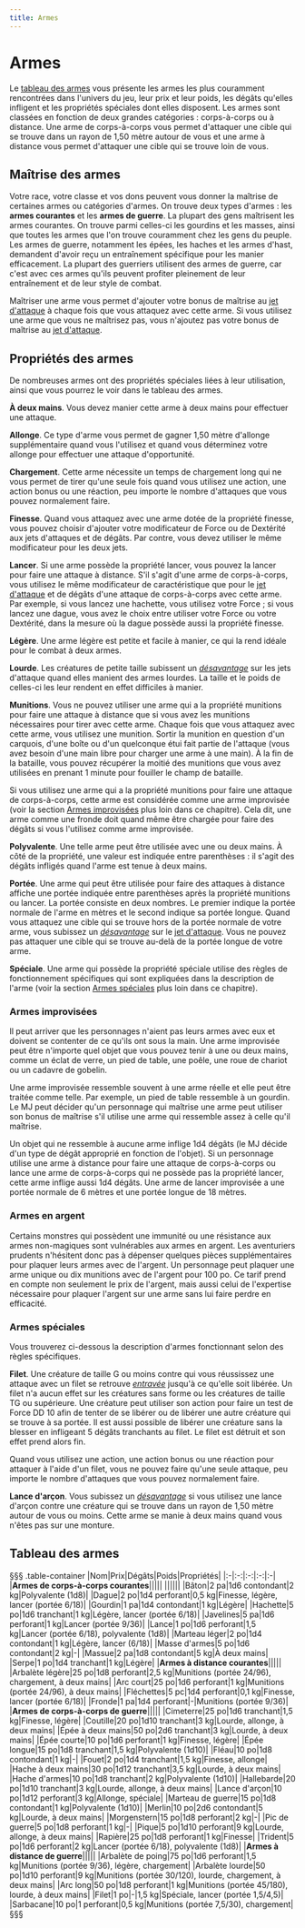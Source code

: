 ```yaml
---
title: Armes
---
```

# Armes
Le [tableau des armes](#tableau-des-armes) vous présente les armes les plus couramment rencontrées dans l'univers du jeu, leur prix et leur poids, les dégâts qu'elles infligent et les propriétés spéciales dont elles disposent. Les armes sont classées en fonction de deux grandes catégories : corps-à-corps ou à distance. Une arme de corps-à-corps vous permet d'attaquer une cible qui se trouve dans un rayon de 1,50 mètre autour de vous et une arme à distance vous permet d'attaquer une cible qui se trouve loin de vous.

## Maîtrise des armes
Votre race, votre classe et vos dons peuvent vous donner la maîtrise de certaines armes ou catégories d'armes. On trouve deux types d'armes : les **armes courantes** et les **armes de guerre**. La plupart des gens maîtrisent les armes courantes. On trouve parmi celles-ci les gourdins et les masses, ainsi que toutes les armes que l'on trouve couramment chez les gens du peuple. Les armes de guerre, notamment les épées, les haches et les armes d'hast, demandent d'avoir reçu un entraînement spécifique pour les manier efficacement. La plupart des guerriers utilisent des armes de guerre, car c'est avec ces armes qu'ils peuvent profiter pleinement de leur entraînement et de leur style de combat.

Maîtriser une arme vous permet d'ajouter votre bonus de maîtrise au [jet d'attaque](/combattre#jets-dattaque) à chaque fois que vous attaquez avec cette arme. Si vous utilisez une arme que vous ne maîtrisez pas, vous n'ajoutez pas votre bonus de maîtrise au [jet d'attaque](/combattre#jets-dattaque).

## Propriétés des armes
De nombreuses armes ont des propriétés spéciales liées à leur utilisation, ainsi que vous pourrez le voir dans le tableau des armes.

**À deux mains**. Vous devez manier cette arme à deux mains pour effectuer une attaque.

**Allonge**. Ce type d'arme vous permet de gagner 1,50 mètre d'allonge supplémentaire quand vous l'utilisez et quand vous déterminez votre allonge pour effectuer une attaque d'opportunité.

**Chargement**. Cette arme nécessite un temps de chargement long qui ne vous permet de tirer qu'une seule fois quand vous utilisez une action, une action bonus ou une réaction, peu importe le nombre d'attaques que vous pouvez normalement faire.

**Finesse**. Quand vous attaquez avec une arme dotée de la propriété finesse, vous pouvez choisir d'ajouter votre modificateur de Force ou de Dextérité aux jets d'attaques et de dégâts. Par contre, vous devez utiliser le même modificateur pour les deux jets.

**Lancer**. Si une arme possède la propriété lancer, vous pouvez la lancer pour faire une attaque à distance. S'il s'agit d'une arme de corps-à-corps, vous utilisez le même modificateur de caractéristique que pour le [jet d'attaque](/combattre#jets-dattaque) et de dégâts d'une attaque de corps-à-corps avec cette arme. Par exemple, si vous lancez une hachette, vous utilisez votre Force ; si vous lancez une dague, vous avez le choix entre utiliser votre Force ou votre Dextérité, dans la mesure où la dague possède aussi la propriété finesse.

**Légère**. Une arme légère est petite et facile à manier, ce qui la rend idéale pour le combat à deux armes.

**Lourde**. Les créatures de petite taille subissent un [_désavantage_](/utiliser-les-caracteristiques#avantage-et-désavantage) sur les jets d'attaque quand elles manient des armes lourdes. La taille et le poids de celles-ci les leur rendent en effet difficiles à manier.

**Munitions**. Vous ne pouvez utiliser une arme qui a la propriété munitions pour faire une attaque à distance que si vous avez les munitions nécessaires pour tirer avec cette arme. Chaque fois que vous attaquez avec cette arme, vous utilisez une munition. Sortir la munition en question d'un carquois, d'une boîte ou d'un quelconque étui fait partie de l'attaque (vous avez besoin d'une main libre pour charger une arme à une main). À la fin de la bataille, vous pouvez récupérer la moitié des munitions que vous avez utilisées en prenant 1 minute pour fouiller le champ de bataille.

Si vous utilisez une arme qui a la propriété munitions pour faire une attaque de corps-à-corps, cette arme est considérée comme une arme improvisée (voir la section [Armes improvisées](#armes-improvisées) plus loin dans ce chapitre). Cela dit, une arme comme une fronde doit quand même être chargée pour faire des dégâts si vous l'utilisez comme arme improvisée.

**Polyvalente**. Une telle arme peut être utilisée avec une ou deux mains. À côté de la propriété, une valeur est indiquée entre parenthèses : il s'agit des dégâts infligés quand l'arme est tenue à deux mains.

**Portée**. Une arme qui peut être utilisée pour faire des attaques à distance affiche une portée indiquée entre parenthèses après la propriété munitions ou lancer. La portée consiste en deux nombres. Le premier indique la portée normale de l'arme en mètres et le second indique sa portée longue. Quand vous attaquez une cible qui se trouve hors de la portée normale de votre arme, vous subissez un [_désavantage_](/utiliser-les-caracteristiques#avantage-et-désavantage) sur le [jet d'attaque](/combattre#jets-dattaque). Vous ne pouvez pas attaquer une cible qui se trouve au-delà de la portée longue de votre arme.

**Spéciale**. Une arme qui possède la propriété spéciale utilise des règles de fonctionnement spécifiques qui sont expliquées dans la description de l'arme (voir la section [Armes spéciales](#armes-spéciales) plus loin dans ce chapitre).

### Armes improvisées
Il peut arriver que les personnages n'aient pas leurs armes avec eux et doivent se contenter de ce qu'ils ont sous la main. Une arme improvisée peut être n'importe quel objet que vous pouvez tenir à une ou deux mains, comme un éclat de verre, un pied de table, une poêle, une roue de chariot ou un cadavre de gobelin.

Une arme improvisée ressemble souvent à une arme réelle et elle peut être traitée comme telle. Par exemple, un pied de table ressemble à un gourdin. Le MJ peut décider qu'un personnage qui maîtrise une arme peut utiliser son bonus de maîtrise s'il utilise une arme qui ressemble assez à celle qu'il maîtrise.

Un objet qui ne ressemble à aucune arme inflige 1d4 dégâts (le MJ décide d'un type de dégât approprié en fonction de l'objet). Si un personnage utilise une arme à distance pour faire une attaque de corps-à-corps ou lance une arme de corps-à-corps qui ne possède pas la propriété lancer, cette arme inflige aussi 1d4 dégâts. Une arme de lancer improvisée a une portée normale de 6 mètres et une portée longue de 18 mètres.

### Armes en argent
Certains monstres qui possèdent une immunité ou une résistance aux armes non-magiques sont vulnérables aux armes en argent. Les aventuriers prudents n'hésitent donc pas à dépenser quelques pièces supplémentaires pour plaquer leurs armes avec de l'argent. Un personnage peut plaquer une arme unique ou dix munitions avec de l'argent pour 100 po. Ce tarif prend en compte non seulement le prix de l'argent, mais aussi celui de l'expertise nécessaire pour plaquer l'argent sur une arme sans lui faire perdre en efficacité.

### Armes spéciales
Vous trouverez ci-dessous la description d'armes fonctionnant selon des règles spécifiques.

**Filet**. Une créature de taille G ou moins contre qui vous réussissez une attaque avec un filet se retrouve [_entravée_](/gerer-la-sante-du-personnage#entravé) jusqu'à ce qu'elle soit libérée. Un filet n'a aucun effet sur les créatures sans forme ou les créatures de taille TG ou supérieure. Une créature peut utiliser son action pour faire un test de Force DD 10 afin de tenter de se libérer ou de libérer une autre créature qui se trouve à sa portée. Il est aussi possible de libérer une créature sans la blesser en infligeant 5 dégâts tranchants au filet. Le filet est détruit et son effet prend alors fin.

Quand vous utilisez une action, une action bonus ou une réaction pour attaquer à l'aide d'un filet, vous ne pouvez faire qu'une seule attaque, peu importe le nombre d'attaques que vous pouvez normalement faire.

**Lance d'arçon**. Vous subissez un [_désavantage_](/utiliser-les-caracteristiques#avantage-et-désavantage) si vous utilisez une lance d'arçon contre une créature qui se trouve dans un rayon de 1,50 mètre autour de vous ou moins. Cette arme se manie à deux mains quand vous n'êtes pas sur une monture.

## Tableau des armes
§§§ .table-container
|Nom|Prix|Dégâts|Poids|Propriétés|
|:-|:-:|:-:|:-:|:-|
|**Armes de corps-à-corps courantes**|||||
||||||
|Bâton|2 pa|1d6 contondant|2 kg|Polyvalente (1d8)|
|Dague|2 po|1d4 perforant|0,5 kg|Finesse, légère, lancer (portée 6/18)|
|Gourdin|1 pa|1d4 contondant|1 kg|Légère|
|Hachette|5 po|1d6 tranchant|1 kg|Légère, lancer (portée 6/18)|
|Javelines|5 pa|1d6 perforant|1 kg|Lancer (portée 9/36)|
|Lance|1 po|1d6 perforant|1,5 kg|Lancer (portée 6/18), polyvalente (1d8)|
|Marteau léger|2 po|1d4 contondant|1 kg|Légère, lancer (6/18)|
|Masse d'armes|5 po|1d6 contondant|2 kg|-|
|Massue|2 pa|1d8 contondant|5 kg|À deux mains|
|Serpe|1 po|1d4 tranchant|1 kg|Légère|
|**Armes à distance courantes**|||||
|Arbalète légère|25 po|1d8 perforant|2,5 kg|Munitions (portée 24/96), chargement, à deux mains|
|Arc court|25 po|1d6 perforant|1 kg|Munitions (portée 24/96), à deux mains|
|Fléchettes|5 pc|1d4 perforant|0,1 kg|Finesse, lancer (portée 6/18)|
|Fronde|1 pa|1d4 perforant|-|Munitions (portée 9/36)|
|**Armes de corps-à-corps de guerre**|||||
|Cimeterre|25 po|1d6 tranchant|1,5 kg|Finesse, légère|
|Coutille|20 po|1d10 tranchant|3 kg|Lourde, allonge, à deux mains|
|Épée à deux mains|50 po|2d6 tranchant|3 kg|Lourde, à deux mains|
|Épée courte|10 po|1d6 perforant|1 kg|Finesse, légère|
|Épée longue|15 po|1d8 tranchant|1,5 kg|Polyvalente (1d10)|
|Fléau|10 po|1d8 contondant|1 kg|-|
|Fouet|2 po|1d4 tranchant|1,5 kg|Finesse, allonge|
|Hache à deux mains|30 po|1d12 tranchant|3,5 kg|Lourde, à deux mains|
|Hache d'armes|10 po|1d8 tranchant|2 kg|Polyvalente (1d10)|
|Hallebarde|20 po|1d10 tranchant|3 kg|Lourde, allonge, à deux mains|
|Lance d'arçon|10 po|1d12 perforant|3 kg|Allonge, spéciale|
|Marteau de guerre|15 po|1d8 contondant|1 kg|Polyvalente (1d10)|
|Merlin|10 po|2d6 contondant|5 kg|Lourde, à deux mains|
|Morgenstern|15 po|1d8 perforant|2 kg|-|
|Pic de guerre|5 po|1d8 perforant|1 kg|-|
|Pique|5 po|1d10 perforant|9 kg|Lourde, allonge, à deux mains|
|Rapière|25 po|1d8 perforant|1 kg|Finesse|
|Trident|5 po|1d6 perforant|2 kg|Lancer (portée 6/18), polyvalente (1d8)|
|**Armes à distance de guerre**|||||
|Arbalète de poing|75 po|1d6 perforant|1,5 kg|Munitions (portée 9/36), légère, chargement|
|Arbalète lourde|50 po|1d10 perforant|9 kg|Munitions (portée 30/120), lourde, chargement, à deux mains|
|Arc long|50 po|1d8 perforant|1 kg|Munitions (portée 45/180), lourde, à deux mains|
|Filet|1 po|-|1,5 kg|Spéciale, lancer (portée 1,5/4,5)|
|Sarbacane|10 po|1 perforant|0,5 kg|Munitions (portée 7,5/30), chargement|
§§§
